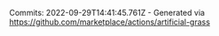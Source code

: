 Commits: 2022-09-29T14:41:45.761Z - Generated via https://github.com/marketplace/actions/artificial-grass
<br>
